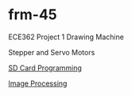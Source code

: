 # frm-45
ECE362 Project 1 Drawing Machine  

Stepper and Servo Motors  

[SD Card Programming](https://github.com/Andrew-Gan/frm-45/tree/second/SD_Card_reader)  

[Image Processing](https://github.com/Andrew-Gan/frm-45/tree/master/Image_Processing)
